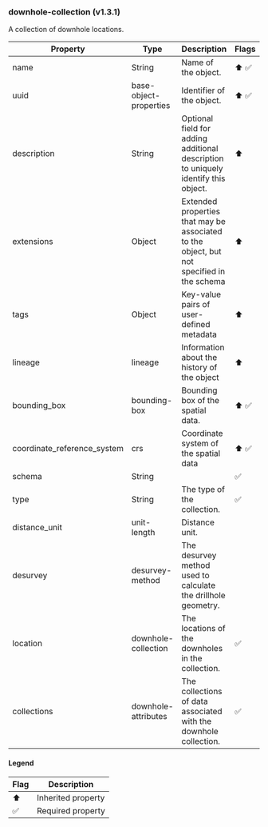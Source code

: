 ### downhole-collection (v1.3.1)
A collection of downhole locations.

| Property | Type | Description | Flags |
|---|---|---|---|
| name | String | Name of the object. | ⬆️ ✅ |
| uuid | base-object-properties | Identifier of the object. | ⬆️ ✅ |
| description | String | Optional field for adding additional description to uniquely identify this object. | ⬆️ |
| extensions | Object | Extended properties that may be associated to the object, but not specified in the schema | ⬆️ |
| tags | Object | Key-value pairs of user-defined metadata | ⬆️ |
| lineage | lineage | Information about the history of the object | ⬆️ |
| bounding_box | bounding-box | Bounding box of the spatial data. | ⬆️ ✅ |
| coordinate_reference_system | crs | Coordinate system of the spatial data | ⬆️ ✅ |
| schema | String |  | ✅ |
| type | String | The type of the collection. | ✅ |
| distance_unit | unit-length | Distance unit. |  |
| desurvey | desurvey-method | The desurvey method used to calculate the drillhole geometry. |  |
| location | downhole-collection | The locations of the downholes in the collection. | ✅ |
| collections | downhole-attributes | The collections of data associated with the downhole collection. | ✅ |


#### Legend

| Flag | Description |
| --- | --- |
| ⬆️ | Inherited property |
| ✅ | Required property |

